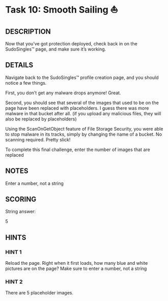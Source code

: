 # Task 10: Smooth Sailing ⛵

## DESCRIPTION

Now that you’ve got protection deployed, check back in on the SudoSingles™ page, and make sure it’s working.

## DETAILS

Navigate back to the SudoSingles™ profile creation page, and you should notice a few things.

First, you don’t get any malware drops anymore! Great.

Second, you should see that several of the images that used to be on the page have been replaced with placeholders. I guess there was more malware in that bucket after all. (if you upload any malicious files, they will also be replaced by placeholders)

Using the ScanOnGetObject feature of File Storage Security, you were able to stop malware in its tracks, simply by changing the name of a bucket. No scanning required. Pretty slick!

To complete this final challenge, enter the number of images that are replaced

## NOTES

Enter a number, not a string

## SCORING

String answer:

5

## HINTS

### HINT 1

Reload the page. Right when it first loads, how many blue and white pictures are on the page? Make sure to enter a number, not a string

### HINT 2

There are 5 placeholder images.
